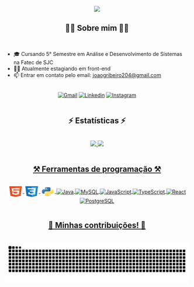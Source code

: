<div align="center">
    <img src="https://readme-typing-svg.herokuapp.com/?font=Righteous&size=35&center=true&vCenter=true&color=8C67DB&width=500&height=70&duration=4000&lines=<Hi+There!+👋+/>;+<Eu+sou+o+João+Gabriel!+/>;" />
</div>

<h2 align='center'>👨‍💻 Sobre mim 👨‍💻</h2>
<br>

- 🎓 Cursando 5° Semestre em Análise e Desenvolvimento de Sistemas na Fatec de SJC
- 👨‍💻 Atualmente estagiando em front-end
- 📫 Entrar em contato pelo email: joaogribeiro204@gmail.com
<br>

<div align="center"> 
    <a href = "mailto:joaogribeiro204@gmail.com"><img align="center" alt="Gmail" src="https://img.shields.io/badge/Gmail-D14836?style=for-the-badge&logo=gmail&logoColor=white" target="_blank"></a>
    <a href="https://www.linkedin.com/in/jo%C3%A3o-gabriel-ribeiro-mira-593a48229/" target="_blank"><img align="center" alt="Linkedin" src="https://img.shields.io/badge/-LinkedIn-%230077B5?style=for-the-badge&logo=linkedin&logoColor=white" target="_blank"></a> 
    <a href="https://www.instagram.com/jaogrm_020/"><img align="center" alt="Instagram" src="https://img.shields.io/badge/Instagram-E4405F?style=for-the-badge&logo=instagram&logoColor=white"></a> 
</div>

<br>

<h2 align="center">⚡ Estatísticas ⚡</h2>
<br>
<div align="center">
  <a href="https://github.com/JoaoGRMira">
  <img height="165em" src="https://github-readme-stats.vercel.app/api?username=JoaoGRMira&show_icons=true&theme=aura&include_all_commits=true&count_private=true"/>
  <img height="165em" src="https://github-readme-stats.vercel.app/api/top-langs/?username=JoaoGRMira&layout=compact&langs_count=8&theme=aura"/>
</div>
<br>
  
<h2 align="center">⚒️ Ferramentas de programação ⚒️</h2>
<br/>
<div align='center'>
  <img align="center" alt="HTML5" height="30" width="40" src="https://raw.githubusercontent.com/devicons/devicon/master/icons/html5/html5-original.svg">
  <img align="center" alt="CSS3" height="30" width="40" src="https://raw.githubusercontent.com/devicons/devicon/master/icons/css3/css3-original.svg">
  <img align="center" alt="Python" height="30" width="40" src="https://raw.githubusercontent.com/devicons/devicon/master/icons/python/python-original.svg">
  <img align="center" alt="Java" height="30" width="40" src="https://cdn.jsdelivr.net/gh/devicons/devicon/icons/java/java-original.svg">
  <img align="center" alt="MySQL" height="30" width="40" src="https://cdn.jsdelivr.net/gh/devicons/devicon/icons/mysql/mysql-original.svg">
  <img align="center" alt="JavaScript" height="30" width="40" src="https://cdn.jsdelivr.net/gh/devicons/devicon/icons/javascript/javascript-original.svg">
  <img align="center" alt="TypeScript" height="30" width="40" src="https://cdn.jsdelivr.net/gh/devicons/devicon/icons/typescript/typescript-original.svg">
  <img align="center" alt="React" height="30" width="40" src="https://cdn.jsdelivr.net/gh/devicons/devicon/icons/react/react-original.svg">
  <img align="center" alt="PostgreSQL" height="30" width="40" src="https://cdn.jsdelivr.net/gh/devicons/devicon/icons/postgresql/postgresql-original.svg">
</div>
<br>

<div align="center">
  <h2>🐍 Minhas contribuições! 🐍</h2>
    
  <br>
  
  <img alt="snake eating my contributions" src="https://raw.githubusercontent.com/JoaoGRMira/JoaoGRMira/output/github-contribution-grid-snake-dark.svg" />
  
  <br/><br/><br/>
  
</div>
